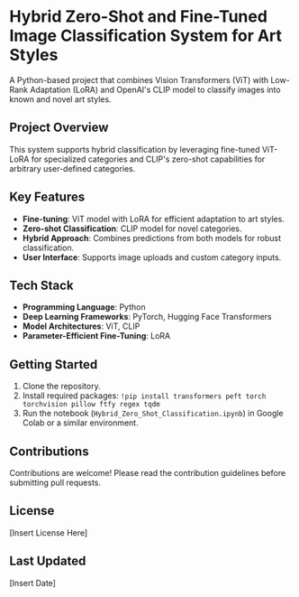 # Hybrid Zero-Shot and Fine-Tuned Image Classification System for Art Styles

A Python-based project that combines Vision Transformers (ViT) with Low-Rank Adaptation (LoRA) and OpenAI's CLIP model to classify images into known and novel art styles.

## Project Overview

This system supports hybrid classification by leveraging fine-tuned ViT-LoRA for specialized categories and CLIP's zero-shot capabilities for arbitrary user-defined categories.

## Key Features

- **Fine-tuning**: ViT model with LoRA for efficient adaptation to art styles.
- **Zero-shot Classification**: CLIP model for novel categories.
- **Hybrid Approach**: Combines predictions from both models for robust classification.
- **User Interface**: Supports image uploads and custom category inputs.

## Tech Stack

- **Programming Language**: Python
- **Deep Learning Frameworks**: PyTorch, Hugging Face Transformers
- **Model Architectures**: ViT, CLIP
- **Parameter-Efficient Fine-Tuning**: LoRA

## Getting Started

1. Clone the repository.
2. Install required packages: `!pip install transformers peft torch torchvision pillow ftfy regex tqdm`
3. Run the notebook (`Hybrid_Zero_Shot_Classification.ipynb`) in Google Colab or a similar environment.

## Contributions

Contributions are welcome! Please read the contribution guidelines before submitting pull requests.

## License

[Insert License Here]

## Last Updated

[Insert Date]
